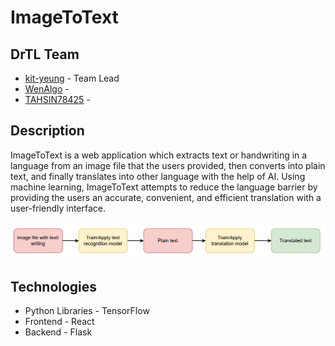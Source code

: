 # ImageToText

## DrTL Team
- [kit-yeung](https://github.com/kit-yeung) - Team Lead<br/>
- [WenAlgo](https://github.com/WenAlgo) - <br/>
- [TAHSIN78425](https://github.com/TAHSIN78425) - <br/>

## Description
ImageToText is a web application which extracts text or handwriting in a language from an image file that the users provided, then converts into plain text, and finally translates into other language with the help of AI. Using machine learning, ImageToText attempts to reduce the language barrier by providing the users an accurate, convenient, and efficient translation with a user-friendly interface.

<img src="https://github.com/kit-yeung/ImageToText/blob/main/img/flowchart.png">

## Technologies
- Python Libraries - TensorFlow <br/>
- Frontend - React<br/>
- Backend - Flask
